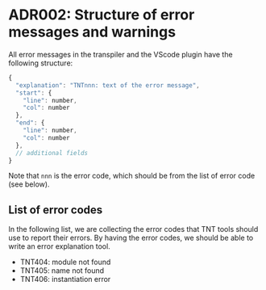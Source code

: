 # ADR002: Structure of error messages and warnings

All error messages in the transpiler and the VScode plugin have the following structure:

```js
{
  "explanation": "TNTnnn: text of the error message",
  "start": {
    "line": number,
    "col": number
  },
  "end": {
    "line": number,
    "col": number
  },
  // additional fields
}
```

Note that `nnn` is the error code, which should be from the list of error code
(see below).

## List of error codes

In the following list, we are collecting the error codes that TNT tools should
use to report their errors. By having the error codes, we should be able to
write an error explanation tool.

 - TNT404: module <name> not found
 - TNT405: name <name> not found
 - TNT406: instantiation error

